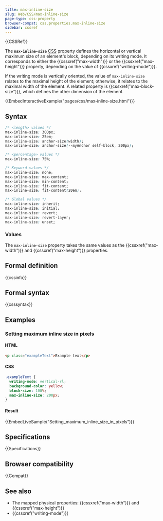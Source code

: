 ```yaml
---
title: max-inline-size
slug: Web/CSS/max-inline-size
page-type: css-property
browser-compat: css.properties.max-inline-size
sidebar: cssref
---
```


{{CSSRef}}

The **`max-inline-size`** [CSS](/en-US/docs/Web/CSS) property defines the horizontal or vertical maximum size of an element's block, depending on its writing mode. It corresponds to either the {{cssxref("max-width")}} or the {{cssxref("max-height")}} property, depending on the value of {{cssxref("writing-mode")}}.

If the writing mode is vertically oriented, the value of `max-inline-size` relates to the maximal height of the element; otherwise, it relates to the maximal width of the element. A related property is {{cssxref("max-block-size")}}, which defines the other dimension of the element.

{{EmbedInteractiveExample("pages/css/max-inline-size.html")}}

## Syntax

```css
/* <length> values */
max-inline-size: 300px;
max-inline-size: 25em;
max-inline-size: anchor-size(width);
max-inline-size: anchor-size(--myAnchor self-block, 200px);

/* <percentage> values */
max-inline-size: 75%;

/* Keyword values */
max-inline-size: none;
max-inline-size: max-content;
max-inline-size: min-content;
max-inline-size: fit-content;
max-inline-size: fit-content(20em);

/* Global values */
max-inline-size: inherit;
max-inline-size: initial;
max-inline-size: revert;
max-inline-size: revert-layer;
max-inline-size: unset;
```

### Values

The `max-inline-size` property takes the same values as the {{cssxref("max-width")}} and {{cssxref("max-height")}} properties.

## Formal definition

{{cssinfo}}

## Formal syntax

{{csssyntax}}

## Examples

### Setting maximum inline size in pixels

#### HTML

```html
<p class="exampleText">Example text</p>
```

#### CSS

```css
.exampleText {
  writing-mode: vertical-rl;
  background-color: yellow;
  block-size: 100%;
  max-inline-size: 200px;
}
```

#### Result

{{EmbedLiveSample("Setting_maximum_inline_size_in_pixels")}}

## Specifications

{{Specifications}}

## Browser compatibility

{{Compat}}

## See also

- The mapped physical properties: {{cssxref("max-width")}} and {{cssxref("max-height")}}
- {{cssxref("writing-mode")}}
